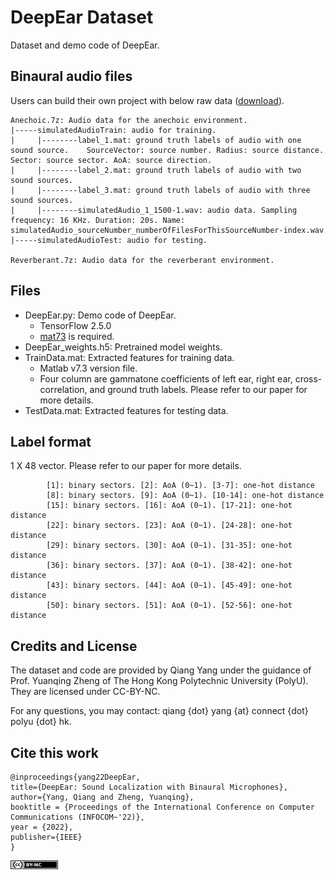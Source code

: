 # DeepEar Dataset
Dataset and demo code of DeepEar.


## Binaural audio files

Users can build their own project with below raw data ([download](https://connectpolyu-my.sharepoint.com/:f:/g/personal/19044952r_connect_polyu_hk/EoJJZQvE371Hn_e5UMgDfYYBgehcFqZXR90z2UDCnJM8jQ?e=cYAHTs)).

```
Anechoic.7z: Audio data for the anechoic environment. 
|-----simulatedAudioTrain: audio for training.
|     |--------label_1.mat: ground truth labels of audio with one sound source.    SourceVector: source number. Radius: source distance. Sector: source sector. AoA: source direction.
|     |--------label_2.mat: ground truth labels of audio with two sound sources.
|     |--------label_3.mat: ground truth labels of audio with three sound sources.
|     |--------simulatedAudio_1_1500-1.wav: audio data. Sampling frequency: 16 KHz. Duration: 20s. Name: simulatedAudio_sourceNumber_numberOfFilesForThisSourceNumber-index.wav
|-----simulatedAudioTest: audio for testing.

Reverberant.7z: Audio data for the reverberant environment.
```

## Files
- DeepEar.py: Demo code of DeepEar.
  - TensorFlow 2.5.0
  - [mat73](https://pypi.org/project/mat73/) is required.
- DeepEar_weights.h5: Pretrained model weights. 
- TrainData.mat: Extracted features for training data.
  - Matlab v7.3 version file. 
  - Four column are gammatone coefficients of left ear, right ear, cross-correlation, and ground truth labels. Please refer to our paper for more details.
- TestData.mat: Extracted features for testing data.

## Label format

1 X 48 vector. Please refer to our paper for more details.

            [1]: binary sectors. [2]: AoA (0~1). [3-7]: one-hot distance
            [8]: binary sectors. [9]: AoA (0~1). [10-14]: one-hot distance
            [15]: binary sectors. [16]: AoA (0~1). [17-21]: one-hot distance
            [22]: binary sectors. [23]: AoA (0~1). [24-28]: one-hot distance
            [29]: binary sectors. [30]: AoA (0~1). [31-35]: one-hot distance
            [36]: binary sectors. [37]: AoA (0~1). [38-42]: one-hot distance
            [43]: binary sectors. [44]: AoA (0~1). [45-49]: one-hot distance
            [50]: binary sectors. [51]: AoA (0~1). [52-56]: one-hot distance



## Credits and License

The dataset and code are provided by Qiang Yang under the guidance of Prof. Yuanqing Zheng of The Hong Kong Polytechnic University (PolyU). They are licensed under CC-BY-NC.


For any questions, you may contact: qiang {dot} yang {at} connect {dot} polyu {dot} hk.

## Cite this work

```
@inproceedings{yang22DeepEar,
title={DeepEar: Sound Localization with Binaural Microphones},
author={Yang, Qiang and Zheng, Yuanqing},
booktitle = {Proceedings of the International Conference on Computer Communications (INFOCOM~'22)},
year = {2022},
publisher={IEEE}
}
```

 <img src="by-nc.png" width="15%">  

